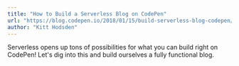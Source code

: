 ```yaml
---
title: "How to Build a Serverless Blog on CodePen"
url: "https://blog.codepen.io/2018/01/15/build-serverless-blog-codepen/"
author: "Kitt Hodsden"
---
```


Serverless opens up tons of possibilities for what you can build right on CodePen! Let's dig into this and build ourselves a fully functional blog.
